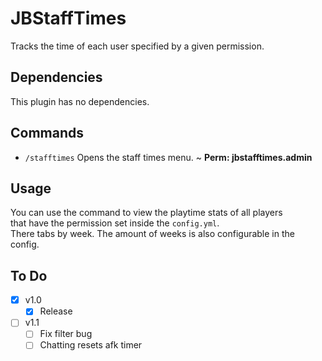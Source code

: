 
# JBStaffTimes
Tracks the time of each user specified by a given permission. 

## Dependencies
This plugin has no dependencies.

 
## Commands
- `/stafftimes` Opens the staff times menu. ~ **Perm: jbstafftimes.admin**
## Usage
You can use the command to view the playtime stats of all players  
that have the permission set inside the `config.yml`.  
There tabs by week. The amount of weeks is also configurable in the config.

## To Do
- [X] v1.0
    - [X] Release 
- [ ] v1.1
    - [ ] Fix filter bug
    - [ ] Chatting resets afk timer